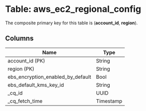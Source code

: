 # Table: aws_ec2_regional_config


The composite primary key for this table is (**account_id**, **region**).


## Columns
| Name          | Type          |
| ------------- | ------------- |
|account_id (PK)|String|
|region (PK)|String|
|ebs_encryption_enabled_by_default|Bool|
|ebs_default_kms_key_id|String|
|_cq_id|UUID|
|_cq_fetch_time|Timestamp|